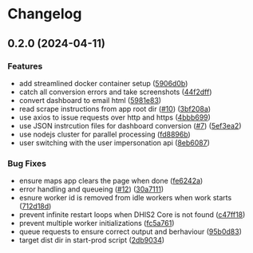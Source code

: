 # Changelog

## 0.2.0 (2024-04-11)


### Features

* add streamlined docker container setup ([5906d0b](https://github.com/dhis2/push-analytics/commit/5906d0b5745cee057eeb28938af554901fbe0374))
* catch all conversion errors and take screenshots ([44f2dff](https://github.com/dhis2/push-analytics/commit/44f2dffd17338f7a09e61c1074777179fbe7d1c6))
* convert dashboard to email html ([5981e83](https://github.com/dhis2/push-analytics/commit/5981e83406615047b265a184e2367fd672eaa882))
* read scrape instructions from app root dir ([#10](https://github.com/dhis2/push-analytics/issues/10)) ([3bf208a](https://github.com/dhis2/push-analytics/commit/3bf208aa17bd9e50716075fef1e34b2f85a4375a))
* use axios to issue requests over http and https ([4bbb699](https://github.com/dhis2/push-analytics/commit/4bbb69965294eca5033e7c6ce3cc77d6d1ca56c2))
* use JSON instrcution files for dashboard conversion ([#7](https://github.com/dhis2/push-analytics/issues/7)) ([5ef3ea2](https://github.com/dhis2/push-analytics/commit/5ef3ea2925786f1bde3344b164f9daff968df8cd))
* use nodejs cluster for parallel processing ([fd8896b](https://github.com/dhis2/push-analytics/commit/fd8896b074a1d5520fc4a4e4012074a748730a48))
* user switching with the user impersonation api ([8eb6087](https://github.com/dhis2/push-analytics/commit/8eb60876cef7e1444330d01f1d026dbeebfe545f))


### Bug Fixes

* ensure maps app clears the page when done ([fe6242a](https://github.com/dhis2/push-analytics/commit/fe6242a4937199fb2c874a99ed803c1d547bfccb))
* error handling and queueing ([#12](https://github.com/dhis2/push-analytics/issues/12)) ([30a7111](https://github.com/dhis2/push-analytics/commit/30a7111b56879c2638346b1cc1a24537428207c5))
* esnure worker id is removed from idle workers when work starts ([712d18d](https://github.com/dhis2/push-analytics/commit/712d18d505dd29ffbcd499f04f0a095ff8105eb8))
* prevent infinite restart loops when DHIS2 Core is not found ([c47ff18](https://github.com/dhis2/push-analytics/commit/c47ff18f433f0d0218a7050fd2b44c67d32f6b4f))
* prevent multiple worker initializations ([fc5a761](https://github.com/dhis2/push-analytics/commit/fc5a7618ba0f65d7bccf8e01c69f85c986020b17))
* queue requests to ensure correct output and berhaviour ([95b0d83](https://github.com/dhis2/push-analytics/commit/95b0d8354b643800dbcc15b0177e4fe17b9405b7))
* target dist dir in start-prod script ([2db9034](https://github.com/dhis2/push-analytics/commit/2db9034608275d7ccc1b0fa9b15b1375a4d8d162))
